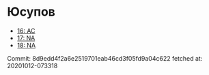 # Юсупов
- [16: AC](16.md)
- [17: NA](17.md)
- [18: NA](18.md)

Commit: 8d9edd4f2a6e2519701eab46cd3f05fd9a04c622
 fetched at: 20201012-073318
